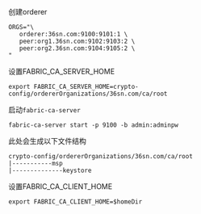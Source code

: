 创建orderer
```
ORGS="\
   orderer:36sn.com:9100:9101:1 \
   peer:org1.36sn.com:9102:9103:2 \
   peer:org2.36sn.com:9104:9105:2 \
"
```
设置FABRIC_CA_SERVER_HOME
```
export FABRIC_CA_SERVER_HOME=crypto-config/ordererOrganizations/36sn.com/ca/root
```
启动`fabric-ca-server`
```
fabric-ca-server start -p 9100 -b admin:adminpw
```
此处会生成以下文件结构
```
crypto-config/ordererOrganizations/36sn.com/ca/root
|-----------msp
|--------------keystore
```


设置FABRIC_CA_CLIENT_HOME
```
export FABRIC_CA_CLIENT_HOME=$homeDir
```
